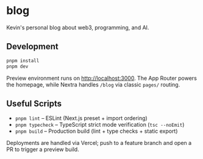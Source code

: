 # blog

Kevin's personal blog about web3, programming, and AI.

## Development

```bash
pnpm install
pnpm dev
```

Preview environment runs on [http://localhost:3000](http://localhost:3000). The App Router powers the homepage, while Nextra handles `/blog` via classic `pages/` routing.

## Useful Scripts

- `pnpm lint` – ESLint (Next.js preset + import ordering)
- `pnpm typecheck` – TypeScript strict mode verification (`tsc --noEmit`)
- `pnpm build` – Production build (lint + type checks + static export)

Deployments are handled via Vercel; push to a feature branch and open a PR to trigger a preview build.
